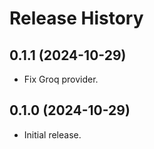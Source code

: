 Release History
===============

## 0.1.1 (2024-10-29)

- Fix Groq provider.

## 0.1.0 (2024-10-29)

- Initial release.
